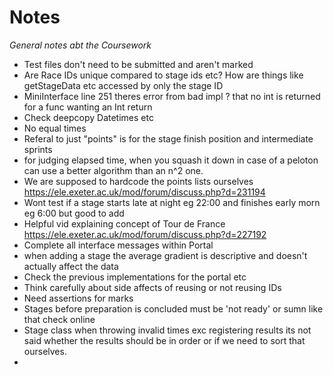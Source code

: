 # Notes
_General notes abt the Coursework_

- Test files don't need to be submitted and aren't marked
- Are Race IDs unique compared to stage ids etc? How are things like getStageData etc accessed by only the stage ID
- MiniInterface line 251 theres error from bad impl ? that no int is returned for a func wanting an Int return
- Check deepcopy Datetimes etc
- No equal times
- Referal to just "points" is for the stage finish position and intermediate sprints
- for judging elapsed time, when you squash it down in case of a peloton can use a better algorithm than an n^2 one.
- We are supposed to hardcode the points lists ourselves https://ele.exeter.ac.uk/mod/forum/discuss.php?d=231194
- Wont test if a stage starts late at night eg 22:00 and finishes early morn eg 6:00 but good to add
- Helpful vid explaining concept of Tour de France https://ele.exeter.ac.uk/mod/forum/discuss.php?d=227192
- Complete all interface messages within Portal
- when adding a stage the average gradient is descriptive and doesn't actually affect the data
- Check the previous implementations for the portal etc
- Think carefully about side affects of reusing or not reusing IDs
- Need assertions for marks
- Stages before preparation is concluded must be 'not ready' or sumn like that check online
- Stage class when throwing invalid times exc registering results its not said whether the results should be in order 
or if we need to sort that ourselves.
- 